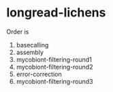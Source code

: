 # longread-lichens

Order is 

1. basecalling
2. assembly
3. mycobiont-filtering-round1
4. mycobiont-filtering-round2
5. error-correction
6. mycobiont-filtering-round3
